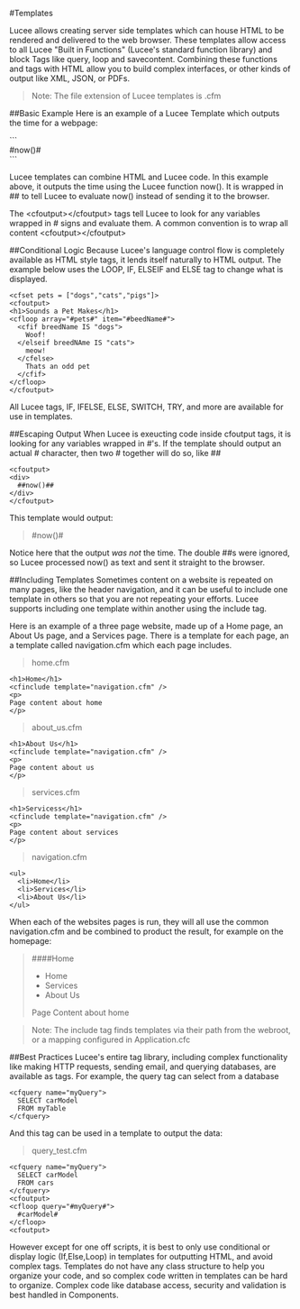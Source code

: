 #Templates

Lucee allows creating server side templates which can house HTML to be rendered and delivered to the web browser. These templates allow access to all Lucee "Built in Functions" (Lucee's standard function library) and block Tags like query, loop and savecontent. Combining these functions and tags with HTML allow you to build complex interfaces, or other kinds of output like XML, JSON, or PDFs. 

>Note: The file extension of Lucee templates is .cfm

##Basic Example
Here is an example of a Lucee Template which outputs the time for a webpage:

<script src="https://gist.github.com/roryl/708a488afcf4a86f1931.js?file=basic_template.cfm"></script>

<noscript>
```
<cfoutput>
<div>
  #now()#
</div>
</cfoutput>
```
</noscript>

Lucee templates can combine HTML and Lucee code. In this example above, it outputs the time using the Lucee function now(). It is wrapped in ## to tell Lucee to evaluate now() instead of sending it to the browser.

The &lt;cfoutput&gt;&lt;/cfoutput&gt; tags tell Lucee to look for any variables wrapped in # signs and evaluate them. A common convention is to wrap all content &lt;cfoutput&gt;&lt;/cfoutput&gt; 


##Conditional Logic
Because Lucee's language control flow is completely available as HTML style tags, it lends itself naturally to HTML output. The example below uses the LOOP, IF, ELSEIF and ELSE tag to change what is displayed.

```
<cfset pets = ["dogs","cats","pigs"]>
<cfoutput>
<h1>Sounds a Pet Makes</h1>
<cfloop array="#pets#" item="#beedName#">
  <cfif breedName IS "dogs">
    Woof!
  </elseif breedNAme IS "cats">
    meow!
  </cfelse>
    Thats an odd pet
  </cfif>  
</cfloop>
</cfoutput>
```

All Lucee tags, IF, IFELSE, ELSE, SWITCH, TRY, and more are available for use in templates.

##Escaping Output
When Lucee is exeucting code inside cfoutput tags, it is looking for any variables wrapped in #'s. If the template should output an actual # character, then two # together will do so, like ##

```
<cfoutput>
<div>
  ##now()##
</div>
</cfoutput>
```

This template would output:

> &#35;now()#

Notice here that the output *was not* the time. The double ##s were ignored, so Lucee processed now() as text and sent it straight to the browser.

##Including Templates
Sometimes content on a website is repeated on many pages, like the header navigation, and it can be useful to include one template in others so that you are not repeating your efforts. Lucee supports including one template within another using the include tag. 

Here is an example of a three page website, made up of a Home page, an About Us page, and a Services page. There is a template for each page, an a template called navigation.cfm which each page includes. 

>home.cfm


```
<h1>Home</h1>
<cfinclude template="navigation.cfm" />
<p>
Page content about home
</p>
```

>about_us.cfm


```
<h1>About Us</h1>
<cfinclude template="navigation.cfm" />
<p>
Page content about us
</p>
```

>services.cfm


```
<h1>Servicess</h1>
<cfinclude template="navigation.cfm" />
<p>
Page content about services
</p>
```



>navigation.cfm

```
<ul>
  <li>Home</li>
  <li>Services</li>
  <li>About Us</li>
</ul>
```

When each of the websites pages is run, they will all use the common navigation.cfm and be combined to product the result, for example on the homepage:

>####Home
>* Home
>* Services
>* About Us
>
>Page Content about home

>Note: The include tag finds templates via their path from the webroot, or a mapping configured in Application.cfc

##Best Practices
Lucee's entire tag library, including complex functionality like making HTTP requests, sending email, and querying databases, are available as tags. For example, the query tag can select from a database

```
<cfquery name="myQuery">
  SELECT carModel
  FROM myTable
</cfquery>
```

And this tag can be used in a template to output the data:

>query_test.cfm

```
<cfquery name="myQuery">
  SELECT carModel
  FROM cars
</cfquery>
<cfoutput>
<cfloop query="#myQuery#">
  #carModel#
</cfloop>
<cfoutput>
```

However except for one off scripts, it is best to only use conditional or display logic (If,Else,Loop) in templates for outputting HTML, and avoid complex tags. Templates do not have any class structure to help you organize your code, and so complex code written in templates can be hard to organize. Complex code like database access, security and validation is best handled in Components.


